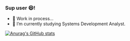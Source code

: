 ### Sup user 😄!

- 🔭 Work in process...
- 🌱 I’m currently studying Systems Development Analyst.

[![Anurag's GitHub stats](https://github-readme-stats.vercel.app/api?username=caiorr1&theme=radical)](https://github.com/caiorr1/github-readme-stats)


